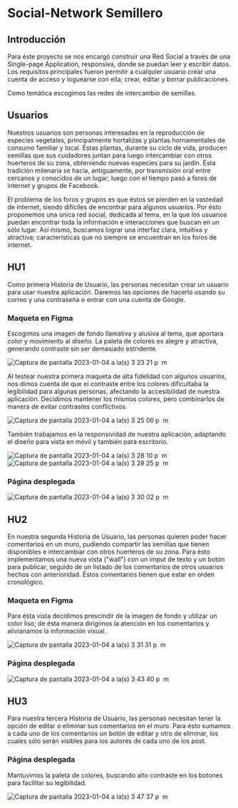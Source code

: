 # Social-Network Semillero

## Introducción
Para éste proyecto se nos encargó construir una Red Social a través de una Single-page Application, responsiva, donde se puedan leer y escribir datos. Los requisitos principales fueron permitir a cualquier usuario crear una cuenta de acceso y loguearse con ella; crear, editar y borrar publicaciones.

Como temática escogimos las redes de intercambio de semillas.

## Usuarios
Nuestros usuarios son personas interesadas en la reproducción de especies vegetales, principalmente hortalizas y plantas hornamentales de consumo familiar y local.
Éstas plantas, durante su ciclo de vida, producen semillas que sus cuidadores juntan para luego intercambiar con otros huerteros de su zona, obteniendo nuevas especies para su jardín. Ésta tradición milenaria se hacía, antiguamente, por transmisión oral entre cercanos y conocidos de un lugar; luego con el tiempo pasó a foros de internet y grupos de Facebook.

El problema de los foros y grupos es que éstos se pierden en la vastedad de internet, siendo difíciles de encontrar para algunos usuarios. Por ésto proponemos una única red social, dedicada al tema, en la que los usuarios puedan encontrar toda la información e interacciones que buscan en un sólo lugar. Así mismo, buscamos lograr una interfaz clara, intuitiva y atractiva; características que no siempre se encuentran en los foros de internet.

## HU1
Como primera Historia de Usuario, las personas necesitan crear un usuario para usar nuestra aplicación. Daremos las opciones de hacerlo usando su correo y una contraseña o entrar con una cuenta de Google.

### Maqueta en Figma
Escogimos una imagen de fondo llamativa y alusiva al tema, que aportara color y movimiento al diseño. La paleta de colores es alegre y atractiva, generando contraste sin ser demasiado estridente.

![Captura de pantalla 2023-01-04 a la(s) 3 23 21 p  m](https://user-images.githubusercontent.com/114428069/210623826-2465f834-78fb-4ac3-a21b-e62cf32278e2.png)

Al testear nuestra primera maqueta de alta fidelidad con algunos usuarios, nos dimos cuenta de que el contraste entre los colores dificultaba la legibilidad para algunas personas, afectando la accesibilidad de nuestra aplicación. Decidimos mantener los mismos colores, pero combinarlos de manera de evitar contrastes conflictivos.

![Captura de pantalla 2023-01-04 a la(s) 3 25 06 p  m](https://user-images.githubusercontent.com/114428069/210623862-bb93cf39-bcf2-4316-a5ec-f5c92cb85a3d.png)

También trabajamos en la responsividad de nuestra aplicación, adaptando el diseño para vista en móvil y también para escritorio.

![Captura de pantalla 2023-01-04 a la(s) 3 28 10 p  m](https://user-images.githubusercontent.com/114428069/210624487-90db7314-3018-4eb2-831e-52eee77a030a.png)
![Captura de pantalla 2023-01-04 a la(s) 3 28 25 p  m](https://user-images.githubusercontent.com/114428069/210624496-5924ae43-d6c8-45e4-b8ee-205b116f45f4.png)

### Página desplegada

![Captura de pantalla 2023-01-04 a la(s) 3 30 02 p  m](https://user-images.githubusercontent.com/114428069/210624664-33b6b4ce-3a12-4d79-87fc-c6a7cd60628f.png)

## HU2
En nuestra segunda Historia de Usuario, las personas quieren poder hacer comentarios en un muro, pudiendo compartir las semillas que tienen disponibles e intercambiar con otros huerteros de su zona. 
Para ésto implementamos una nueva vista ("wall") con un imput de texto y un botón para publicar, seguido de un listado de los comentarios de otros usuarios hechos con anterioridad. Éstos comentarios tienen que estar en orden cronológico.

### Maqueta en Figma
Para ésta vista decidimos prescindir de la imagen de fondo y utilizar un color liso; de ésta manera dirigimos la atención en los comentarios y alivianamos la información visual.

![Captura de pantalla 2023-01-04 a la(s) 3 31 31 p  m](https://user-images.githubusercontent.com/114428069/210624912-0155f0e3-e274-498d-9e3e-815ac1e386f2.png)

### Página desplegada

![Captura de pantalla 2023-01-04 a la(s) 3 43 40 p  m](https://user-images.githubusercontent.com/114428069/210626885-5f6c73ec-3c2d-4c61-b8e6-9d48063bc822.png)

## HU3
Para nuestra tercera Historia de Usuario, las personas necesitan tener la opción de editar o eliminar sus comentarios en el muro. Para ésto sumamos a cada uno de los comentarios un botón de editar y otro de eliminar, los cuales sólo serán visibles para los autores de cada uno de los post.


### Página desplegada
Mantuvimos la paleta de colores, buscando alto contraste en los botones para facilitar su legibilidad.

![Captura de pantalla 2023-01-04 a la(s) 3 47 37 p  m](https://user-images.githubusercontent.com/114428069/210627535-3f76a221-f551-46f8-b12e-914de80d0f19.png) 

